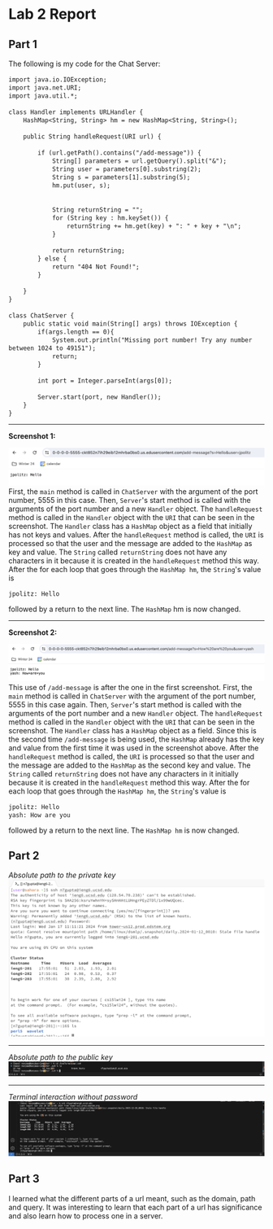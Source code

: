 # Lab 2 Report
## Part 1
The following is my code for the Chat Server:
```
import java.io.IOException;
import java.net.URI;
import java.util.*;

class Handler implements URLHandler {
    HashMap<String, String> hm = new HashMap<String, String>();

    public String handleRequest(URI url) {

        if (url.getPath().contains("/add-message")) {
            String[] parameters = url.getQuery().split("&");
            String user = parameters[0].substring(2);
            String s = parameters[1].substring(5);
            hm.put(user, s);


            String returnString = "";
            for (String key : hm.keySet()) {
                returnString += hm.get(key) + ": " + key + "\n";
            }

            return returnString;
        } else {
            return "404 Not Found!";
        }

    }
}

class ChatServer {
    public static void main(String[] args) throws IOException {
        if(args.length == 0){
            System.out.println("Missing port number! Try any number between 1024 to 49151");
            return;
        }

        int port = Integer.parseInt(args[0]);

        Server.start(port, new Handler());
    }
}
```
***
**Screenshot 1:**

![lab2part1_1](lab2part1_1.png)
First, the ```main``` method is called in ```ChatServer``` with the argument of the port number, 5555 in this case. Then, ```Server```'s start method is called with the arguments of the port number and a new ```Handler``` object. The ```handleRequest``` method is called in the ```Handler``` object with the ```URI``` that can be seen in the screenshot. The ```Handler``` class has a ```HashMap``` object as a field that initially has not keys and values. After the ```handleRequest``` method is called, the ```URI``` is processed so that the user and the message are added to the ```HashMap``` as key and value. The ```String``` called ```returnString``` does not have any characters in it because it is created in the ```handleRequest``` method this way. After the for each loop that goes through the ```HashMap hm```, the ```String```'s value is 
```
jpolitz: Hello
```
followed by a return to the next line. The ```HashMap``` hm is now changed.

***
**Screenshot 2:**

![lab2part1_2](lab2part1_2.png)
This use of ```/add-message``` is after the one in the first screenshot. First, the ```main``` method is called in ```ChatServer``` with the argument of the port number, 5555 in this case again. Then, ```Server```'s start method is called with the arguments of the port number and a new ```Handler``` object. The ```handleRequest``` method is called in the ```Handler``` object with the ```URI``` that can be seen in the screenshot. The ```Handler``` class has a ```HashMap``` object as a field. Since this is the second time ```/add-message``` is being used, the ```HashMap``` already has the key and value from the first time it was used in the screenshot above. After the ```handleRequest``` method is called, the ```URI``` is processed so that the user and the message are added to the ```HashMap``` as the second key and value. The ```String``` called ```returnString``` does not have any characters in it initially because it is created in the ```handleRequest``` method this way. After the for each loop that goes through the ```HashMap hm```, the ```String```'s value is 
```
jpolitz: Hello
yash: How are you
```
followed by a return to the next line. The ```HashMap hm``` is now changed.

## Part 2
_Absolute path to the private key_
![lab2part2_1](lab2part2_1.png)
***

_Absolute path to the public key_
![lab2part2_2](lab2part2_2.png)
***

_Terminal interaction without password_
![lab2part2_3](lab2part2_3.png)

## Part 3
I learned what the different parts of a url meant, such as the domain, path and query. It was interesting to learn that each part of a url has significance and also learn how to process one in a server.
